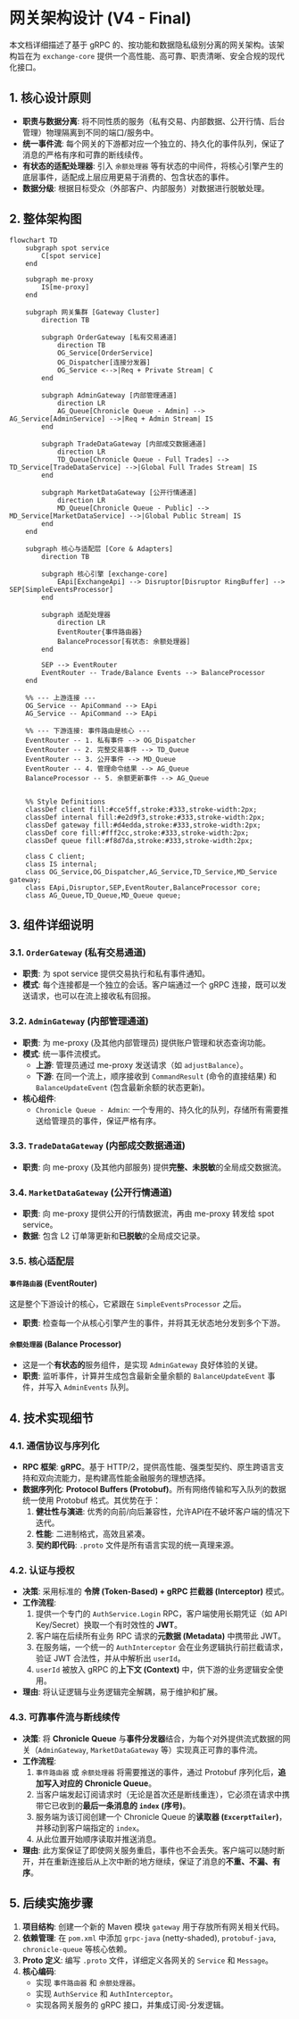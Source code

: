 # 网关架构设计 (V4 - Final)

本文档详细描述了基于 gRPC 的、按功能和数据隐私级别分离的网关架构。该架构旨在为 `exchange-core` 提供一个高性能、高可靠、职责清晰、安全合规的现代化接口。

## 1. 核心设计原则

*   **职责与数据分离**: 将不同性质的服务（私有交易、内部数据、公开行情、后台管理）物理隔离到不同的端口/服务中。
*   **统一事件流**: 每个网关的下游都对应一个独立的、持久化的事件队列，保证了消息的严格有序和可靠的断线续传。
*   **有状态的适配处理器**: 引入 `余额处理器` 等有状态的中间件，将核心引擎产生的底层事件，适配成上层应用更易于消费的、包含状态的事件。
*   **数据分级**: 根据目标受众（外部客户、内部服务）对数据进行脱敏处理。

## 2. 整体架构图

```mermaid
flowchart TD
    subgraph spot service
        C[spot service]
    end

    subgraph me-proxy
        IS[me-proxy]
    end

    subgraph 网关集群 [Gateway Cluster]
        direction TB

        subgraph OrderGateway [私有交易通道]
            direction TB
            OG_Service[OrderService]
            OG_Dispatcher[连接分发器]
            OG_Service <-->|Req + Private Stream| C
        end
        
        subgraph AdminGateway [内部管理通道]
            direction LR
            AG_Queue[Chronicle Queue - Admin] --> AG_Service[AdminService] -->|Req + Admin Stream| IS
        end

        subgraph TradeDataGateway [内部成交数据通道]
            direction LR
            TD_Queue[Chronicle Queue - Full Trades] --> TD_Service[TradeDataService] -->|Global Full Trades Stream| IS
        end

        subgraph MarketDataGateway [公开行情通道]
            direction LR
            MD_Queue[Chronicle Queue - Public] --> MD_Service[MarketDataService] -->|Global Public Stream| IS
        end
    end

    subgraph 核心与适配层 [Core & Adapters]
        direction TB
        
        subgraph 核心引擎 [exchange-core]
            EApi[ExchangeApi] --> Disruptor[Disruptor RingBuffer] --> SEP[SimpleEventsProcessor]
        end

        subgraph 适配处理器
            direction LR
            EventRouter{事件路由器}
            BalanceProcessor[有状态: 余额处理器]
        end
        
        SEP --> EventRouter
        EventRouter -- Trade/Balance Events --> BalanceProcessor
    end

    %% --- 上游连接 ---
    OG_Service -- ApiCommand --> EApi
    AG_Service -- ApiCommand --> EApi

    %% --- 下游连接: 事件路由是核心 ---
    EventRouter -- 1. 私有事件 --> OG_Dispatcher
    EventRouter -- 2. 完整交易事件 --> TD_Queue
    EventRouter -- 3. 公开事件 --> MD_Queue
    EventRouter -- 4. 管理命令结果 --> AG_Queue
    BalanceProcessor -- 5. 余额更新事件 --> AG_Queue


    %% Style Definitions
    classDef client fill:#cce5ff,stroke:#333,stroke-width:2px;
    classDef internal fill:#e2d9f3,stroke:#333,stroke-width:2px;
    classDef gateway fill:#d4edda,stroke:#333,stroke-width:2px;
    classDef core fill:#fff2cc,stroke:#333,stroke-width:2px;
    classDef queue fill:#f8d7da,stroke:#333,stroke-width:2px;

    class C client;
    class IS internal;
    class OG_Service,OG_Dispatcher,AG_Service,TD_Service,MD_Service gateway;
    class EApi,Disruptor,SEP,EventRouter,BalanceProcessor core;
    class AG_Queue,TD_Queue,MD_Queue queue;
```

## 3. 组件详细说明

### 3.1. `OrderGateway` (私有交易通道)
*   **职责**: 为 spot service 提供交易执行和私有事件通知。
*   **模式**: 每个连接都是一个独立的会话。客户端通过一个 gRPC 连接，既可以发送请求，也可以在流上接收私有回报。

### 3.2. `AdminGateway` (内部管理通道)
*   **职责**: 为 me-proxy (及其他内部管理员) 提供账户管理和状态查询功能。
*   **模式**: 统一事件流模式。
    *   **上游**: 管理员通过 me-proxy 发送请求（如 `adjustBalance`）。
    *   **下游**: 在同一个流上，顺序接收到 `CommandResult` (命令的直接结果) 和 `BalanceUpdateEvent` (包含最新余额的状态更新)。
*   **核心组件**:
    *   `Chronicle Queue - Admin`: 一个专用的、持久化的队列，存储所有需要推送给管理员的事件，保证严格有序。

### 3.3. `TradeDataGateway` (内部成交数据通道)
*   **职责**: 向 me-proxy (及其他内部服务) 提供**完整、未脱敏**的全局成交数据流。

### 3.4. `MarketDataGateway` (公开行情通道)
*   **职责**: 向 me-proxy 提供公开的行情数据流，再由 me-proxy 转发给 spot service。
*   **数据**: 包含 L2 订单簿更新和**已脱敏**的全局成交记录。

### 3.5. 核心适配层

#### `事件路由器` (EventRouter)
这是整个下游设计的核心，它紧跟在 `SimpleEventsProcessor` 之后。
*   **职责**: 检查每一个从核心引擎产生的事件，并将其无状态地分发到多个下游。

#### `余额处理器` (Balance Processor)
*   这是一个**有状态的**服务组件，是实现 `AdminGateway` 良好体验的关键。
*   **职责**: 监听事件，计算并生成包含最新全量余额的 `BalanceUpdateEvent` 事件，并写入 `AdminEvents` 队列。

## 4. 技术实现细节

### 4.1. 通信协议与序列化
*   **RPC 框架**: **gRPC**。基于 HTTP/2，提供高性能、强类型契约、原生跨语言支持和双向流能力，是构建高性能金融服务的理想选择。
*   **数据序列化**: **Protocol Buffers (Protobuf)**。所有网络传输和写入队列的数据统一使用 Protobuf 格式。其优势在于：
    1.  **健壮性与演进**: 优秀的向前/向后兼容性，允许API在不破坏客户端的情况下迭代。
    2.  **性能**: 二进制格式，高效且紧凑。
    3.  **契约即代码**: `.proto` 文件是所有语言实现的统一真理来源。

### 4.2. 认证与授权
*   **决策**: 采用标准的 **令牌 (Token-Based) + gRPC 拦截器 (Interceptor)** 模式。
*   **工作流程**:
    1.  提供一个专门的 `AuthService.Login` RPC，客户端使用长期凭证（如 API Key/Secret）换取一个有时效性的 **JWT**。
    2.  客户端在后续所有业务 RPC 请求的**元数据 (Metadata)** 中携带此 JWT。
    3.  在服务端，一个统一的 `AuthInterceptor` 会在业务逻辑执行前拦截请求，验证 JWT 合法性，并从中解析出 `userId`。
    4.  `userId` 被放入 gRPC 的**上下文 (Context)** 中，供下游的业务逻辑安全使用。
*   **理由**: 将认证逻辑与业务逻辑完全解耦，易于维护和扩展。

### 4.3. 可靠事件流与断线续传
*   **决策**: 将 **Chronicle Queue** 与**事件分发器**结合，为每个对外提供流式数据的网关（`AdminGateway`, `MarketDataGateway` 等）实现真正可靠的事件流。
*   **工作流程**:
    1.  `事件路由器` 或 `余额处理器` 将需要推送的事件，通过 Protobuf 序列化后，**追加写入对应的 Chronicle Queue**。
    2.  当客户端发起订阅请求时（无论是首次还是断线重连），它必须在请求中携带它已收到的**最后一条消息的 `index` (序号)**。
    3.  服务端为该订阅创建一个 Chronicle Queue 的**读取器 (`ExcerptTailer`)**，并移动到客户端指定的 `index`。
    4.  从此位置开始顺序读取并推送消息。
*   **理由**: 此方案保证了即使网关服务重启，事件也不会丢失。客户端可以随时断开，并在重新连接后从上次中断的地方继续，保证了消息的**不重、不漏、有序**。

## 5. 后续实施步骤

1.  **项目结构**: 创建一个新的 Maven 模块 `gateway` 用于存放所有网关相关代码。
2.  **依赖管理**: 在 `pom.xml` 中添加 `grpc-java` (netty-shaded), `protobuf-java`, `chronicle-queue` 等核心依赖。
3.  **Proto 定义**: 编写 `.proto` 文件，详细定义各网关的 `Service` 和 `Message`。
4.  **核心编码**:
    *   实现 `事件路由器` 和 `余额处理器`。
    *   实现 `AuthService` 和 `AuthInterceptor`。
    *   实现各网关服务的 gRPC 接口，并集成订阅-分发逻辑。

